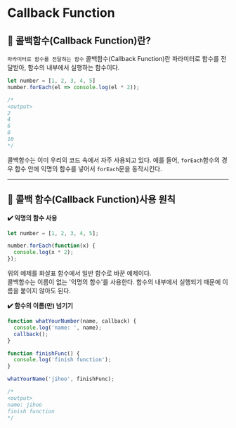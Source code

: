 # Callback Function

## 📌 콜백함수(Callback Function)란?
`파라미터로 함수를 전달하는 함수`
콜백함수(Callback Function)란 파라미터로 함수를 전달받아, 함수의 내부에서 실행하는 함수이다.

```javascript
let number = [1, 2, 3, 4, 5]
number.forEach(el => console.log(el * 2));

/*
<output>
2
4
6
8
10
*/
```
  
콜백함수는 이미 우리의 코드 속에서 자주 사용되고 있다.
예를 들어, `forEach`함수의 경우 함수 안에 익명의 함수를 넣어서 `forEach`문을 동작시킨다.
***

## 📌 콜백 함수(Callback Function)사용 원칙
__✔️ 익명의 함수 사용__

```javascript
let number = [1, 2, 3, 4, 5];

number.forEach(function(x) {
  console.log(x * 2);
});
```

위의 예제를 화살표 함수에서 일반 함수로 바꾼 예제이다.   
콜백함수는 이름이 없는 '익명의 함수'를 사용한다. 함수의 내부에서 실행되기 때문에 이름을 붙이지 않아도 된다.

__✔️ 함수의 이름(만) 넘기기__

```javascript
function whatYourNumber(name, callback) {
  console.log('name: ', name);
  callback();
}

function finishFunc() {
  console.log('finish function');
}

whatYourName('jihoo', finishFunc);

/*
<output>
name: jihoo
finish function
*/
```
